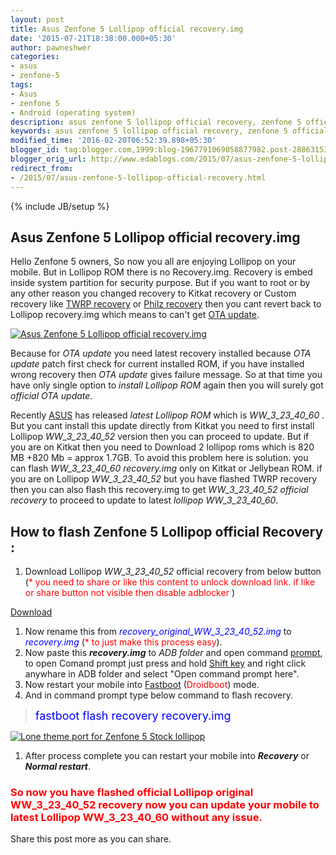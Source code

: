```yaml
---
layout: post
title: Asus Zenfone 5 Lollipop official recovery.img
date: '2015-07-21T18:38:00.000+05:30'
author: pawneshwer
categories:
- asus
- zenfone-5
tags:
- Asus
- zenfone 5
- Android (operating system)
description: asus zenfone 5 lollipop official recovery, zenfone 5 official lollipop recovery download, zenfone 5 lolipop recovery,zenfone 5 WW 3.23.40.52 official recovery
keywords: asus zenfone 5 lollipop official recovery, zenfone 5 official lollipop recovery download, zenfone 5 lolipop recovery,zenfone 5 WW 3.23.40.52 official recovery
modified_time: '2016-02-20T06:52:39.898+05:30'
blogger_id: tag:blogger.com,1999:blog-1967791069058877982.post-2886315371314683238
blogger_orig_url: http://www.edablogs.com/2015/07/asus-zenfone-5-lollipop-official-recovery.html
redirect_from:
- /2015/07/asus-zenfone-5-lollipop-official-recovery.html
---
```


{% include JB/setup %}

## Asus Zenfone 5 Lollipop official recovery.img

Hello Zenfone 5 owners, So now you all are enjoying Lollipop on your mobile. But in Lollipop ROM there is no Recovery.img. Recovery is embed inside system partition for security purpose. But if you want to root or by any other reason you changed recovery to Kitkat recovery or Custom recovery like [TWRP recovery](http://www.xdablogs.com/2015/06/twrp-recovery-for-zenfone-5-stable.html) or [Philz recovery](http://www.xdablogs.com/2015/02/latest-philz-recovery-for-asus-zenfone-5.html) then you cant revert back to Lollipop recovery.img which means to can't get [OTA update](http://en.wikipedia.org/wiki/Over-the-air_programming "Over-the-air programming").

[![Asus Zenfone 5 Lollipop official recovery.img](http://1.bp.blogspot.com/-jFK2gc7G9DI/Va5BmnLwH-I/AAAAAAAAHMU/_fxcpjcgGME/s1600/Asus-Zenfone-5-Lollipop-official-recovery-img.png "Asus Zenfone 5 Lollipop official recovery.img")](http://1.bp.blogspot.com/-jFK2gc7G9DI/Va5BmnLwH-I/AAAAAAAAHMU/_fxcpjcgGME/s1600/Asus-Zenfone-5-Lollipop-official-recovery-img.png)

Because for _OTA update_ you need latest recovery installed because _OTA update_ patch first check for current installed ROM, if you have installed wrong recovery then _OTA update_ gives failure message. So at that time you have only single option to _install Lollipop ROM_ again then you will surely got _official OTA update_.

Recently [ASUS](http://en.wikipedia.org/wiki/Asus "Asus") has released _latest Lollipop ROM_ which is _WW_3_23_40_60_ . But you cant install this update directly from Kitkat you need to first install Lollipop _WW_3_23_40_52_ version then you can proceed to update. But if you are on Kitkat then you need to Download 2 lollipop roms which is 820 MB +820 Mb = approx 1.7GB. To avoid this problem here is solution. you can flash _WW_3_23_40_60 recovery.img_ only on Kitkat or Jellybean ROM. if you are on Lollipop _WW_3_23_40_52_ but you have flashed TWRP recovery then you can also flash this recovery.img to get _WW_3_23_40_52 official recovery_ to proceed to update to latest _lollipop WW_3_23_40_60_.

## How to flash Zenfone 5 Lollipop official Recovery :

1.  Download Lollipop _WW_3_23_40_52_ official recovery from below button (<span style="color: red;">* you need to share or like this content to unlock download link. if like or share button not visible then disable adblocker</span> )

[Download](https://userscloud.com/r3utm2jrxdtw)

1.  Now rename this from _<span style="color: blue;">recovery_original_WW_3_23_40_52.img</span>_ to _<span style="color: blue;">recovery.img</span>_ (<span style="color: red;">* to just make this process easy</span>).
2.  Now paste this _**recovery.img**_ to _ADB folder_ and open command [prompt](http://en.wikipedia.org/wiki/Command-line_interface "Command-line interface"), to open Comand prompt just press and hold [Shift key](http://en.wikipedia.org/wiki/Shift_key "Shift key") and right click anywhare in ADB folder and select "Open command prompt here".
3.  Now restart your mobile into [Fastboot](http://en.wikipedia.org/wiki/Android_software_development "Android software development") (<span style="color: red;">Droidboot</span>) mode.
4.  And in command prompt type below command to flash recovery.

<script async src="//pagead2.googlesyndication.com/pagead/js/adsbygoogle.js"></script>
<!-- eda-posts -->
<ins class="adsbygoogle"
     style="display:block"
     data-ad-client="ca-pub-7943122633795545"
     data-ad-slot="7080728318"
     data-ad-format="auto"></ins>
<script>
(adsbygoogle = window.adsbygoogle || []).push({});
</script>

> <span style="color: blue; font-size: large;">fastboot flash recovery recovery.img</span>

[![Lone theme port for Zenfone 5 Stock lollipop](https://2.bp.blogspot.com/-jvMO-7oJoVY/Va5BnN29pQI/AAAAAAAAHMg/amWdEhK3yT0/s640/Asus-Zenfone-5-Lollipop-official-recovery-img-1.png "Lone theme port for Zenfone 5 Stock lollipop")](https://2.bp.blogspot.com/-jvMO-7oJoVY/Va5BnN29pQI/AAAAAAAAHMg/amWdEhK3yT0/s640/Asus-Zenfone-5-Lollipop-official-recovery-img-1.png)

1.  After process complete you can restart your mobile into **_Recovery_** or **_Normal restart_**.

### <span style="color: red;">So now you have flashed official Lollipop original WW_3_23_40_52 recovery now you can update your mobile to latest Lollipop WW_3_23_40_60 without any issue.</span>

Share this post more as you can share.

